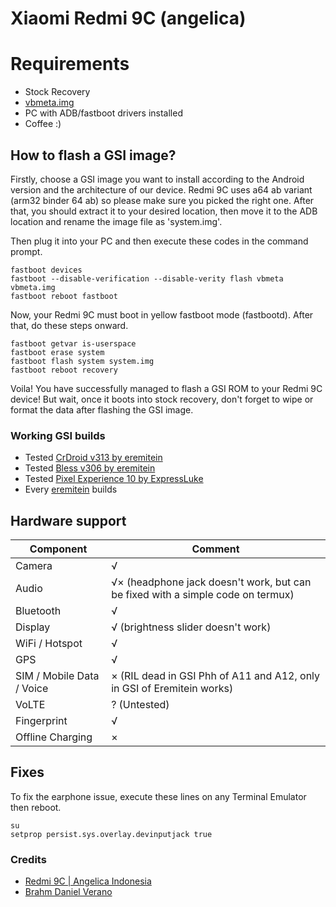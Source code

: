# Xiaomi Redmi 9C (angelica)

# Requirements
* Stock Recovery
* [vbmeta.img](https://forum.xda-developers.com/attachments/vbmeta-img.5257631/)
* PC with ADB/fastboot drivers installed
* Coffee :)

## How to flash a GSI image?

Firstly, choose a GSI image you want to install according to the Android version and the architecture of our device. Redmi 9C uses a64 ab variant (arm32 binder 64 ab) so please make sure you picked the right one. After that, you should extract it to your desired location, then move it to the ADB location and rename the image file as 'system.img'.

Then plug it into your PC and then execute these codes in the command prompt.
```
fastboot devices
fastboot --disable-verification --disable-verity flash vbmeta vbmeta.img
fastboot reboot fastboot
```
Now, your Redmi 9C must boot in yellow fastboot mode (fastbootd). After that, do these steps onward.
```
fastboot getvar is-userspace
fastboot erase system
fastboot flash system system.img
fastboot reboot recovery
```
Voila! You have successfully managed to flash a GSI ROM to your Redmi 9C device! But wait, once it boots into stock recovery, don't forget to wipe or format the data after flashing the GSI image.

### Working GSI builds 

* Tested [CrDroid v313 by eremitein](https://sourceforge.net/projects/treblerom/files/crDRom11/2021.09.21/)
* Tested [Bless v306 by eremitein](https://sourceforge.net/projects/treblerom/files/BLESS11/2021.05.02/)
* Tested [Pixel Experience 10 by ExpressLuke](https://sourceforge.net/projects/expressluke-gsis/files/PixelExperience/Ten/ARM64/AB/)
* Every [eremitein](https://sourceforge.net/projects/treblerom/files/) builds

## Hardware support

| Component                 |      Comment                                              |
|---------------------------|-----------------------------------------------------------|
| Camera                    | √ |
| Audio                     | √× (headphone jack doesn't work, but can be fixed with a simple code on termux) |
| Bluetooth                 | √ |
| Display                   | √ (brightness slider doesn't work) |
| WiFi / Hotspot            | √ |
| GPS                       | √ |
| SIM / Mobile Data / Voice | × (RIL dead in GSI Phh of A11 and A12, only in GSI of Eremitein works) |
| VoLTE                     | ? (Untested) |
| Fingerprint               | √ |
| Offline Charging          | × |

## Fixes

To fix the earphone issue, execute these lines on any Terminal Emulator then reboot.
```
su
setprop persist.sys.overlay.devinputjack true
```

### Credits
* [Redmi 9C | Angelica Indonesia](https://t.me/Redmi9CID) 
* [Brahm Daniel Verano](https://github.com/liafourte)